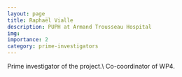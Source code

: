 ```yaml
---
layout: page
title: Raphaël Vialle
description: PUPH at Armand Trousseau Hospital
img: 
importance: 2
category: prime-investigators
---
```


Prime investigator of the project.\\
Co-coordinator of WP4.